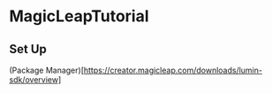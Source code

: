 # MagicLeapTutorial

## Set Up 

(Package Manager)[https://creator.magicleap.com/downloads/lumin-sdk/overview]
